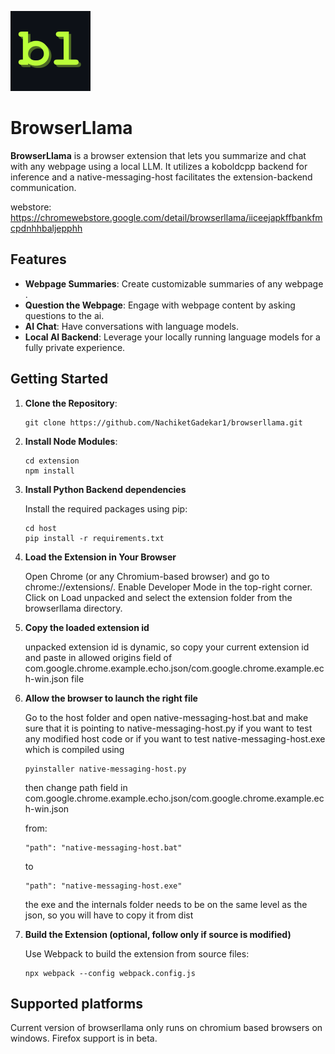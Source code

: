 ![alt text](https://github.com/NachiketGadekar1/browserllama/blob/main/extension/assets/browserllama-logo-black.png?raw=true)

# BrowserLlama 

**BrowserLlama** is a browser extension that lets you summarize and chat with any webpage using a local LLM. It utilizes a koboldcpp backend for inference and a native-messaging-host facilitates the extension-backend communication. 

webstore: https://chromewebstore.google.com/detail/browserllama/iiceejapkffbankfmcpdnhhbaljepphh

## Features

- **Webpage Summaries**:  Create customizable summaries of any webpage .
- **Question the Webpage**: Engage with webpage content by asking questions to the ai.
- **AI Chat**: Have conversations with language models.
- **Local AI Backend**: Leverage your locally running language models for a fully private experience.

## Getting Started

1. **Clone the Repository**:
   ```
   git clone https://github.com/NachiketGadekar1/browserllama.git
2. **Install Node Modules**:
   ```
   cd extension
   npm install
   ```
3. **Install Python Backend dependencies**

   Install the required packages using pip:
      ```
   cd host
   pip install -r requirements.txt
   ``` 

4. **Load the Extension in Your Browser**

    Open Chrome (or any Chromium-based browser) and go to chrome://extensions/.
    Enable Developer Mode in the top-right corner.
    Click on Load unpacked and select the extension folder from the browserllama directory.

5. **Copy the loaded extension id** 

   unpacked extension id is dynamic, so copy your current extension id and paste in 
   allowed origins field of com.google.chrome.example.echo.json/com.google.chrome.example.ech-win.json file

6. **Allow the browser to launch the right file**

    Go to the host folder and open native-messaging-host.bat and make sure that it is pointing to native-messaging-host.py if you want to test any modified host code or if you want to test native-messaging-host.exe which is compiled using
   ```
   pyinstaller native-messaging-host.py                              
   ```                                    
   then change path field in com.google.chrome.example.echo.json/com.google.chrome.example.ech-win.json 
   
   from:
   ```
   "path": "native-messaging-host.bat"
   ```

   to 
   ```
   "path": "native-messaging-host.exe"
   ```              
   the exe and the internals folder needs to be on the same level as the json, so you will have to copy it from dist               

7. **Build the Extension (optional, follow only if source is modified)**

   Use Webpack to build the extension from source files:
   ```
   npx webpack --config webpack.config.js  
   ```

## Supported platforms
   Current version of browserllama only runs on chromium based browsers on windows. Firefox support is in beta.    

